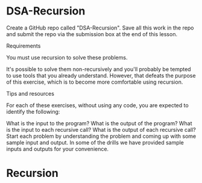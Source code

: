 # DSA-Recursion
  Create a GitHub repo called "DSA-Recursion". Save all this work in the repo and submit the repo via the submission box at the end of this lesson.

Requirements

You must use recursion to solve these problems.

It's possible to solve them non-recursively and you'll probably be tempted to use tools that you already understand. However, that defeats the purpose of this exercise, which is to become more comfortable using recursion.

Tips and resources

For each of these exercises, without using any code, you are expected to identify the following:

What is the input to the program?
What is the output of the program?
What is the input to each recursive call?
What is the output of each recursive call?
Start each problem by understanding the problem and coming up with some sample input and output. In some of the drills we have provided sample inputs and outputs for your convenience.
# Recursion
